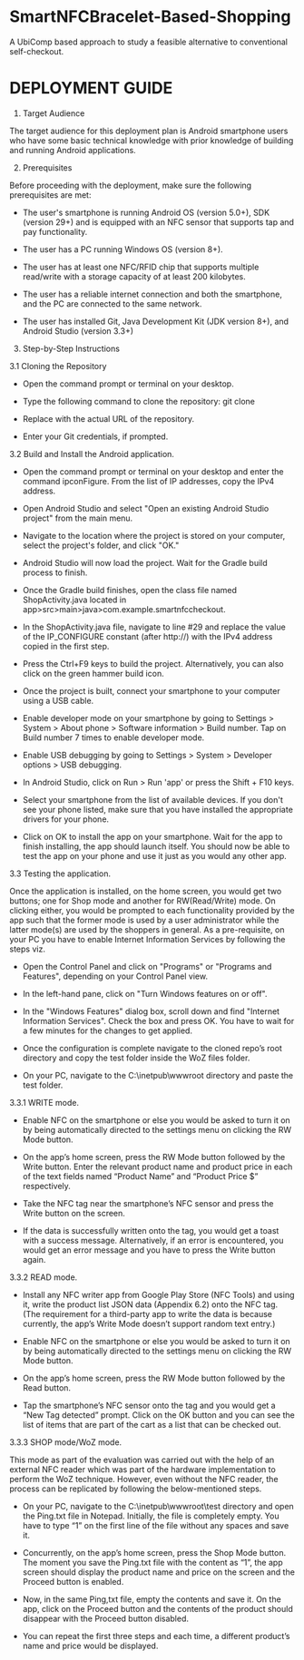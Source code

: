 # SmartNFCBracelet-Based-Shopping
A UbiComp based approach to study a feasible alternative to conventional self-checkout.

# DEPLOYMENT GUIDE 

1. Target Audience 

The target audience for this deployment plan is Android smartphone users who have some basic technical knowledge with prior knowledge of building and running Android applications. 

2. Prerequisites 

Before proceeding with the deployment, make sure the following prerequisites are met: 

- The user's smartphone is running Android OS (version 5.0+), SDK (version 29+) and is equipped with an NFC sensor that supports tap and pay functionality. 

- The user has a PC running Windows OS (version 8+). 

- The user has at least one NFC/RFID chip that supports multiple read/write with a storage capacity of at least 200 kilobytes. 

- The user has a reliable internet connection and both the smartphone, and the PC are connected to the same network. 

- The user has installed Git, Java Development Kit (JDK version 8+), and Android Studio (version 3.3+) 

3. Step-by-Step Instructions 

3.1 Cloning the Repository 

- Open the command prompt or terminal on your desktop. 

- Type the following command to clone the repository: git clone <repository URL> 

- Replace <repository URL> with the actual URL of the repository. 

- Enter your Git credentials, if prompted. 

3.2 Build and Install the Android application. 

- Open the command prompt or terminal on your desktop and enter the command ipconFigure. From the list of IP addresses, copy the IPv4 address. 

- Open Android Studio and select "Open an existing Android Studio project" from the main menu. 

- Navigate to the location where the project is stored on your computer, select the project's folder, and click "OK." 

- Android Studio will now load the project. Wait for the Gradle build process to finish. 

- Once the Gradle build finishes, open the class file named ShopActivity.java located in app>src>main>java>com.example.smartnfccheckout. 

- In the ShopActivity.java file, navigate to line #29 and replace the value of the IP_CONFIGURE constant (after http://) with the IPv4 address copied in the first step. 

- Press the Ctrl+F9 keys to build the project. Alternatively, you can also click on the green hammer build icon. 

- Once the project is built, connect your smartphone to your computer using a USB cable. 

- Enable developer mode on your smartphone by going to Settings > System > About phone > Software information > Build number. Tap on Build number 7 times to enable developer mode. 

- Enable USB debugging by going to Settings > System > Developer options > USB debugging. 

- In Android Studio, click on Run > Run 'app' or press the Shift + F10 keys. 

- Select your smartphone from the list of available devices. If you don't see your phone listed, make sure that you have installed the appropriate drivers for your phone. 

- Click on OK to install the app on your smartphone. Wait for the app to finish installing, the app should launch itself. You should now be able to test the app on your phone and use it just as you would any other app. 

3.3 Testing the application. 

Once the application is installed, on the home screen, you would get two buttons; one for Shop mode and another for RW(Read/Write) mode. On clicking either, you would be prompted to each functionality provided by the app such that the former mode is used by a user administrator while the latter mode(s) are used by the shoppers in general. As a pre-requisite, on your PC you have to enable Internet Information Services by following the steps viz. 

- Open the Control Panel and click on "Programs" or "Programs and Features", depending on your Control Panel view. 

- In the left-hand pane, click on "Turn Windows features on or off". 

- In the "Windows Features" dialog box, scroll down and find "Internet Information Services". Check the box and press OK. You have to wait for a few minutes for the changes to get applied. 

- Once the configuration is complete navigate to the cloned repo’s root directory and copy the test folder inside the WoZ files folder. 

- On your PC, navigate to the C:\inetpub\wwwroot directory and paste the test folder. 

3.3.1 WRITE mode. 

- Enable NFC on the smartphone or else you would be asked to turn it on by being automatically directed to the settings menu on clicking the RW Mode button. 

- On the app’s home screen, press the RW Mode button followed by the Write button. Enter the relevant product name and product price in each of the text fields named “Product Name” and “Product Price $” respectively. 

- Take the NFC tag near the smartphone’s NFC sensor and press the Write button on the screen. 

- If the data is successfully written onto the tag, you would get a toast with a success message. Alternatively, if an error is encountered, you would get an error message and you have to press the Write button again. 

3.3.2 READ mode. 

- Install any NFC writer app from Google Play Store (NFC Tools) and using it, write the product list JSON data (Appendix 6.2) onto the NFC tag. (The requirement for a third-party app to write the data is because currently, the app’s Write Mode doesn’t support random text entry.) 

- Enable NFC on the smartphone or else you would be asked to turn it on by being automatically directed to the settings menu on clicking the RW Mode button. 

- On the app’s home screen, press the RW Mode button followed by the Read button.  

- Tap the smartphone’s NFC sensor onto the tag and you would get a “New Tag detected” prompt. Click on the OK button and you can see the list of items that are part of the cart as a list that can be checked out. 

3.3.3 SHOP mode/WoZ mode. 

This mode as part of the evaluation was carried out with the help of an external NFC reader which was part of the hardware implementation to perform the WoZ technique. However, even without the NFC reader, the process can be replicated by following the below-mentioned steps. 

- On your PC, navigate to the C:\inetpub\wwwroot\test directory and open the Ping.txt file in Notepad. Initially, the file is completely empty. You have to type “1” on the first line of the file without any spaces and save it. 

- Concurrently, on the app’s home screen, press the Shop Mode button. The moment you save the Ping.txt file with the content as “1”, the app screen should display the product name and price on the screen and the Proceed button is enabled. 

- Now, in the same Ping,txt file, empty the contents and save it. On the app, click on the Proceed button and the contents of the product should disappear with the Proceed button disabled.  

- You can repeat the first three steps and each time, a different product’s name and price would be displayed. 
